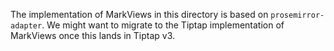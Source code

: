 The implementation of MarkViews in this directory is based on `prosemirror-adapter`. We might want to migrate to the Tiptap implementation of MarkViews once this lands in Tiptap v3.
